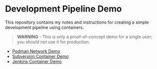 # Development Pipeline Demo

This repository contains my notes and instructions for creating a simple development pipeline using containers.

> **WARNING** - This is only a proof-of-concept demo for a single user; you should not use it for production.

- [Podman Network Demo](/01-podman-network/01-podman-network.md)
- [Subversion Container Demo](/02-svn-container/02-svn-container.md)
- [Jenkins Container Demo](/03-jenkins-container/03-jenkins-container-auto.md)
